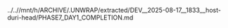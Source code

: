 ../..//mnt/h/ARCHIVE/.UNWRAP/extracted/DEV__2025-08-17__1833__host-duri-head/PHASE7_DAY1_COMPLETION.md